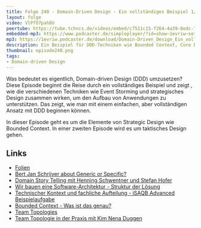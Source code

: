 ```yaml
---
title: Folge 240 - Domain-Driven Design - Ein vollständiges Beispiel 1/2
layout: folge
video: VlPfO7pah8U
peertube: https://tube.tchncs.de/videos/embed/c7511c15-f264-4a39-8edc-7b082b549139
embedded-mp3: https://www.podcaster.de/simpleplayer/?id=show~1evriw~software-architektur-im-stream~pod-7de1329602a07f8e4dcaa3130b&v=1731947570
mp3: https://1evriw.podcaster.de/download/Domain-Driven_Design_Ein_vollstaendiges_Beispiel_1.mp3
description: Ein Beispiel für DDD-Techniken wie Bounded Context, Core Domain, Event Storming oder Team Topologies
thumbnail: episode240.png
tags:
- Domain-driven Design
---
```


Was bedeutet es eigentlich, Domain-driven Design (DDD) umzusetzen?
Diese Episode beginnt die Reise durch ein vollständiges Beispiel und
zeigt , wie die verschiedenen Techniken wie Event Storming und
strategisches Design zusammen wirken, um den Aufbau von Anwendungen zu
unterstützen. Das zeigt, wie man mit einem einfachen, aber
vollständigen Ansatz mit DDD beginnen können.

In dieser Episode geht es um die Elemente von Strategic Design wie
Bounded Context. In einer zweiten Episode wird es um taktisches Design
gehen.

## Links

- [Folien](https://speakerdeck.com/ewolff/domain-driven-design-a-complete-example-1c1ceac7-ca07-4497-9823-f708c28f5919)
- [Bert Jan Schrijver about Generic or
  Specific?](https://software-architektur.tv/2023/10/13/episode184.html)
- [Domain Story Telling mit Henning Schwentner und Stefan
  Hofer](https://software-architektur.tv/2020/10/09/folge021.html)
- [Wir bauen eine Software-Architektur - Struktur der
  Lösung](https://software-architektur.tv/2022/03/11/folge112.html)
- [Technischer Kontext und fachliche Aufteilung - iSAQB Advanced
  Beispielaufgabe](https://software-architektur.tv/2022/05/20/folge120.html)
- [Bounded Context - Was ist das
  genau?](https://software-architektur.tv/2024/06/14/episode220.html)
- [Team
  Topologies](https://software-architektur.tv/2024/04/18/folge213.html)
- [Team Topologie in der Praxis mit Kim Nena
  Duggen](https://software-architektur.tv/2024/09/16/episode230.html)

